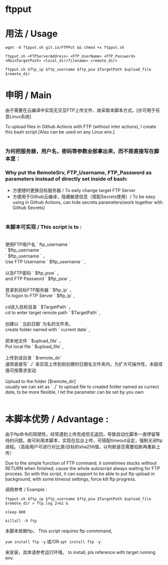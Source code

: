 # ftpput

# 用法 / Usage

` wget -O ftpput.sh git.io/FTPPut && chmod +x ftpput.sh `

` ftpput.sh <FTPServerAddress> <FTP_UserName> <FTP_Password> <MainTargetPath> <local_dir/filename> <remote_dir> `

` ftpput.sh $ftp_ip $ftp_username $ftp_psw $TargetPath $upload_file $remote_dir `


# 申明 / Main

由于需要在云编译中实现无交互FTP上传文件，故采取本脚本方式。[亦可用于任意Linux系统]

To upload files in Github Actions with FTP (without inter actions), I create this bash script.[Also can be used on any Linux env.]
<br><br>
### 为何把服务器，用户名，密码等参数全部拿出来，而不是直接写在脚本里：
### Why put the RemoteSrv, FTP_Username, FTP_Password as parameters instead of directly set inside of bash:

- 方便随时更换目标服务器 / To eaily change target FTP Server
- 方便用于Github云编译，隐藏敏感信息（搭配Secrets使用）/ To be easy using in Github Actions, can hide secrets parameters(work together with Github Secrets)
<br><br>
### 本脚本可实现 / This script is to :
<br>
使用FTP用户名 
` ftp_username `
<br>
` $ftp_username `
<br>
` $ftp_username `
，
<br>
Use FTP Username ` $ftp_username ` ,
<br><br>
以及FTP密码 ` $ftp_psw` ，
<br>
and FTP Password ` $ftp_psw` ,
<br><br>
登录到目标FTP服务器 ` $ftp_ip` ，
<br>
To logon to FTP Server ` $ftp_ip` ,
<br><br>
cd进入目标目录 ` $TargetPath` ，
<br>
cd to enter target remote path ` $TargetPath` ,
<br><br>
创建以 ` 当前日期`  为名的文件夹，
<br>
create folder named with ` current date` ,
<br><br>
把本地文件 ` $upload_file` ，
<br>
Put local file ` $upload_file` ,
<br><br>
上传到该目录 ` $remote_dir` 
<br>
通常直接写` ./` 来实现上传到刚创建的日期名文件夹内，为扩大可操作性，本路径值可按需求变动
<br><br>
Upload to the folder [$remote_dir] 
<br>
usually we can set as ` ./`  to upload file to created folder named as currect date, to be more flexible, I let the parameter can be set by you own
<br><br>


# 本脚本优势 / Advantage :

由于ftp命令的简陋性，经常遇到上传完成但无返回，导致自动化脚本一直停留等待的问题。故可利用本脚本，实现在后台上传，可搭配timeout设定，强制关闭ftp进程。（高级用户可进行对比源/目标的sha256值，以判断是否需要掐断再重新上传）

Due to the simple function of FTP command, it sometimes stucks without RETURN when finished, cause the whole autoscript always waiting for FTP process.
So with this script, it can support to be able to put ftp upload in background, with some timeout settings, force kill ftp progress.


调用参考 / Example :

` ftpput.sh $ftp_ip $ftp_username $ftp_psw $TargetPath $upload_file $remote_dir > ftp.log 2>&1 & `

` sleep 600 `

` killall -9 ftp `

本脚本依赖ftp，
This script requires ftp commmand,

`yum install ftp -y`
或/OR `apt install ftp -y`

来安装，具体请参考运行环境。
to install, pls reference with target running env.
